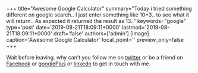 +++
title="Awesome Google Calculator"
summary="Today i tried something different on google search.. I just enter something like 10+3.. to see what it will return.. As expected it returned the result as 13.."
keywords="google"
type='post'
date='2019-08-21T18:09:11+0000'
lastmod='2019-08-21T18:09:11+0000'
draft='false'
authors=['admin']
[image]
caption='Awesome Google Calculator'
focal_point=''
preview_only=false
+++










Wait before leaving.
why can’t you follow me on <a href="https://twitter.com/arungudelli" target="_blank">twitter</a> or be a friend on <a href="https://www.facebook.com/gudelliArun" target="_blank">Facebook</a> or <a href="https://plus.google.com/+ArunkumarGudelli" target="_blank">googlePlus</a> or <a href="https://www.linkedin.com/in/arungudelli/" target="_blank">linkedn</a> to get in touch with me.







